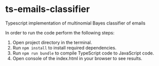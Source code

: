 # ts-emails-classifier
Typescript implementation of multinomial Bayes classifier of emails 

In order to run the code perform the following steps:
1. Open project directory in the terminal.
2. Run `npm install` to install required dependencies.
3. Run `npm run bundle` to compile TypeScript code to JavaScript code.
4. Open console of the index.html in your browser to see results.
